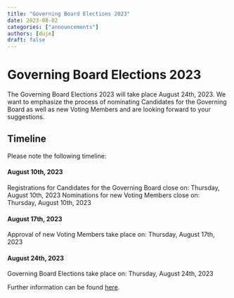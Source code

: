 ```yaml
---
title: "Governing Board Elections 2023"
date: 2023-08-02
categories: ["announcements"]
authors: [duje]
draft: false
---
```


# Governing Board Elections 2023

The Governing Board Elections 2023 will take place August 24th, 2023. We want to emphasize the process of nominating Candidates for the Governing Board as well as new Voting Members and are looking forward to your suggestions.

## Timeline

Please note the following timeline:

#### August 10th, 2023

Registrations for Candidates for the Governing Board close on: Thursday, August 10th, 2023
Nominations for new Voting Members close on: Thursday, August 10th, 2023

#### August 17th, 2023

Approval of new Voting Members take place on: Thursday, August 17th, 2023

#### August 24th, 2023

Governing Board Elections take place on: Thursday, August 24th, 2023

Further information can be found [here](https://github.com/maplibre/maplibre/issues/298).
